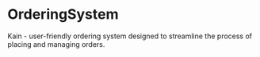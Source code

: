 # OrderingSystem
Kain - user-friendly ordering system designed to streamline the process of placing and managing orders.
